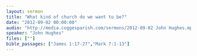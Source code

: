 ```yaml
---
layout: sermon
title: "What kind of church do we want to be?"
date: "2012-09-02 00:00:00"
audio: "http://media.coggesparish.com/sermons/2012-09-02 John Hughes.mp3"
speaker: "John Hughes"
files: [""]
bible_passages: ["James 1:17-27","Mark 7:1-13"]
---
```

